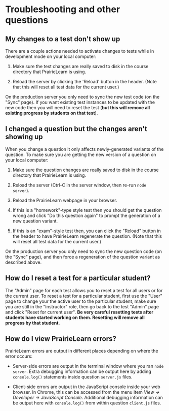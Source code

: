 
# Troubleshooting and other questions


## My changes to a test don't show up

There are a couple actions needed to activate changes to tests while in development mode on your local computer:

1. Make sure the test changes are really saved to disk in the course directory that PrairieLearn is using.

1. Reload the server by clicking the 'Reload' button in the header. (Note that this will reset all test data for the current user.)

On the production server you only need to sync the new test code (on the "Sync" page). If you want existing test instances to be updated with the new code then you will need to reset the test (**but this will remove all existing progress by students on that test**).

## I changed a question but the changes aren't showing up

When you change a question it only affects newly-generated variants of the question. To make sure you are getting the new version of a question on your local computer:

1. Make sure the question changes are really saved to disk in the course directory that PrairieLearn is using.

1. Reload the server (Ctrl-C in the server window, then re-run `node server`).

1. Reload the PrairieLearn webpage in your browser.

1. If this is a "homework"-type style test then you should get the question wrong and click "Do this question again" to prompt the generation of a new question variant.

1. If this is an "exam"-style test then, you can click the "Reload" button in the header to have PrairieLearn regenerate the question. (Note that this will reset all test data for the current user.)

On the production server you only need to sync the new question code (on the "Sync" page), and then force a regeneration of the question variant as described above.


## How do I reset a test for a particular student?

The "Admin" page for each test allows you to reset a test for all users or for the current user. To reset a test for a particular student, first use the "User" page to change your the active user to the particular student, make sure you are still in the "Instructor" role, then go back to the test "Admin" page and click "Reset for current user". **Be very careful resetting tests after students have started working on them. Resetting will remove all progress by that student.**


## How do I view PrairieLearn errors?

PrairieLearn errors are output in different places depending on where the error occurs:

* Server-side errors are output in the terminal window where you ran `node server`. Extra debugging information can be output here by adding `console.log()` statements inside question `server.js` files.

* Client-side errors are output in the JavaScript console inside your web browser. In Chrome, this can be accessed from the menu item *View → Developer → JavaScript Console*. Additional debugging information can be output here with `console.log()` from within question `client.js` files.
